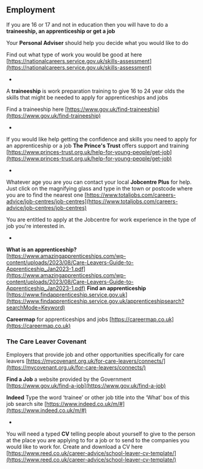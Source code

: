 
## Employment

If you are 16 or 17 and not in education then you will have to do a **traineeship, an apprenticeship or get a job** 

Your **Personal Adviser** should help you decide what you would like to do

Find out what type of work you would be good at here [https://nationalcareers.service.gov.uk/skills-assessment](https://nationalcareers.service.gov.uk/skills-assessment)

*

A **traineeship** is work preparation training to give 16 to 24 year olds the skills that might be needed to apply for apprenticeships and jobs

Find a traineeship here [https://www.gov.uk/find-traineeship](https://www.gov.uk/find-traineeship)


*


If you would like help getting the confidence and skills you need to apply for an apprenticeship or a job **The Prince's Trust** offers support and training [https://www.princes-trust.org.uk/help-for-young-people/get-job](https://www.princes-trust.org.uk/help-for-young-people/get-job)


*


Whatever age you are you can contact your local **Jobcentre Plus** for help. Just click on the magnifying glass and type in the town or postcode where you are to find the nearest one
[https://www.totaljobs.com/careers-advice/job-centres/job-centres](https://www.totaljobs.com/careers-advice/job-centres/job-centres)

You are entitled to apply at the Jobcentre for work experience in the type of job you're interested in.


*

**What is an apprenticeship?**
[https://www.amazingapprenticeships.com/wp-content/uploads/2023/08/Care-Leavers-Guide-to-Apprenticeship_Jan2023-1.pdf](https://www.amazingapprenticeships.com/wp-content/uploads/2023/08/Care-Leavers-Guide-to-Apprenticeship_Jan2023-1.pdf)
**Find an apprenticeship**
[https://www.findapprenticeship.service.gov.uk](https://www.findapprenticeship.service.gov.uk/apprenticeshipsearch?searchMode=Keyword)

**Careermap** for apprenticeships and jobs [https://careermap.co.uk](https://careermap.co.uk)



### The Care Leaver Covenant  
Employers that provide job and other opportunities specifically for care leavers
[https://mycovenant.org.uk/for-care-leavers/connects/](https://mycovenant.org.uk/for-care-leavers/connects/)



**Find a Job** a website provided by the Government [https://www.gov.uk/find-a-job](https://www.gov.uk/find-a-job)


**Indeed** Type the word ‘trainee’ or other job title into the ‘What’ box of this job search site
[https://www.indeed.co.uk/m/#](https://www.indeed.co.uk/m/#)


*


You will need a typed **CV** telling people about yourself to give to the person at the place you are applying to for a job or to send to the companies you would like to work for. Create and download a CV here  [https://www.reed.co.uk/career-advice/school-leaver-cv-template/](https://www.reed.co.uk/career-advice/school-leaver-cv-template/)
